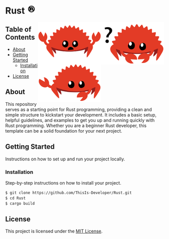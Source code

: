 # Rust [<img alt="Rust logo" width="30" src="assets/rust.svg">](https://www.rust-lang.org/)

<img align="right" alt="Rust logo" width="200" src="assets/rust-1.svg">
<img align="right" alt="Rust Logo" width="200" src="assets/rust-2.svg">
<img align="right" alt="Rust Logo" width="200" src="assets/rust-3.svg">

## Table of Contents

- [About](#about)
- [Getting Started](#getting-started)
  - [Installation](#installation)
- [License](#license)

## About

This repository serves as a starting point for Rust programming, providing a clean and simple structure to kickstart your development. It includes a basic setup, helpful guidelines, and examples to get you up and running quickly with Rust programming. Whether you are a beginner Rust developer, this template can be a solid foundation for your next project.

## Getting Started

Instructions on how to set up and run your project locally.

### Installation

Step-by-step instructions on how to install your project.

```bash
$ git clone https://github.com/ThisIs-Developer/Rust.git
$ cd Rust
$ cargo build
```

## License

This project is licensed under the [MIT License](LICENSE.md).

